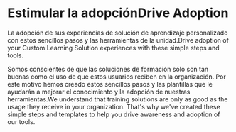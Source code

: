 # <a name="drive-adoption"></a><span data-ttu-id="99807-101">Estimular la adopción</span><span class="sxs-lookup"><span data-stu-id="99807-101">Drive Adoption</span></span>

<span data-ttu-id="99807-102">La adopción de sus experiencias de solución de aprendizaje personalizado con estos sencillos pasos y las herramientas de la unidad.</span><span class="sxs-lookup"><span data-stu-id="99807-102">Drive adoption of your Custom Learning Solution experiences with these simple steps and tools.</span></span> 

<span data-ttu-id="99807-p101">Somos conscientes de que las soluciones de formación sólo son tan buenas como el uso de que estos usuarios reciben en la organización.  Por este motivo hemos creado estos sencillos pasos y las plantillas que le ayudarán a mejorar el conocimiento y la adopción de nuestras herramientas.</span><span class="sxs-lookup"><span data-stu-id="99807-p101">We understand that training solutions are only as good as the usage they receive in your organization.  That's why we've created these simple steps and templates to help you drive awareness and adoption of our tools.</span></span>  




